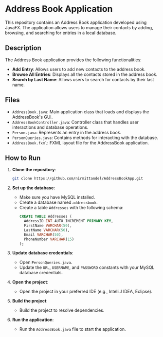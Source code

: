 
# Address Book Application

This repository contains an Address Book application developed using JavaFX. The application allows users to manage their contacts by adding, browsing, and searching for entries in a local database.

## Description

The Address Book application provides the following functionalities:

- **Add Entry**: Allows users to add new contacts to the address book.
- **Browse All Entries**: Displays all the contacts stored in the address book.
- **Search by Last Name**: Allows users to search for contacts by their last name.

## Files

- `AddressBook.java`: Main application class that loads and displays the AddressBook's GUI.
- `AddressBookController.java`: Controller class that handles user interactions and database operations.
- `Person.java`: Represents an entry in the address book.
- `PersonQueries.java`: Contains methods for interacting with the database.
- `AddressBook.fxml`: FXML layout file for the AddressBook application.

## How to Run

1. **Clone the repository**:
    ```bash
    git clone https://github.com/nirmittandel/AddressBookApp.git
    ```

2. **Set up the database**:
    - Make sure you have MySQL installed.
    - Create a database named `addressbook`.
    - Create a table `Addresses` with the following schema:
      ```sql
      CREATE TABLE Addresses (
        AddressID INT AUTO_INCREMENT PRIMARY KEY,
        FirstName VARCHAR(50),
        LastName VARCHAR(50),
        Email VARCHAR(50),
        PhoneNumber VARCHAR(15)
      );
      ```

3. **Update database credentials**:
    - Open `PersonQueries.java`.
    - Update the `URL`, `USERNAME`, and `PASSWORD` constants with your MySQL database credentials.

4. **Open the project**:
    - Open the project in your preferred IDE (e.g., IntelliJ IDEA, Eclipse).

5. **Build the project**:
    - Build the project to resolve dependencies.

6. **Run the application**:
    - Run the `AddressBook.java` file to start the application.
